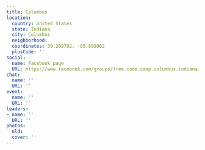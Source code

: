 ```yaml
---
title: Columbus
location:
  country: United States
  state: Indiana
  city: Columbus
  neighborhood: 
  coordinates: 39.209782, -85.899962
  plusCode: ''
social:
  name: Facebook page
  URL: https://www.facebook.com/groups/free.code.camp.columbus.indiana/
chat:
  name: ''
  URL: ''
event:
  name: ''
  URL: ''
leaders:
- name: ''
  URL: ''
photos:
  old: 
  cover: ''
---
```

